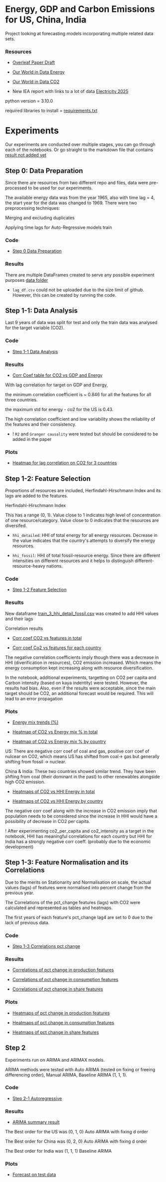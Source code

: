 # Energy, GDP and Carbon Emissions for US, China, India

Project looking at forecasting models incorporating multiple 
related data sets.

### Resources

* [Overleaf Paper Draft](https://www.overleaf.com/project/67a5fa2578743cc4a6c2bd95)
 
* [Our World in Data Energy]( https://github.com/owid/energy-data)

* [Our World in Data CO2](https://github.com/owid/co2-data)

* New IEA report with links to a lot of data [Electricity 2025](https://www.iea.org/reports/electricity-2025)

python version = 3.10.0

required libraries to install = [requirements.txt](https://github.com/pinglainstitute/energy-gdp-emissions/blob/main/requirements.txt)

# Experiments
Our experiments are conducted over multiple stages, you can go
through each of the notebooks. Or go straight to the markdown
file that contains [result not added yet](example)

## Step 0: Data Preparation
Since there are resources from two different repo and files, data were pre-processed to be used for our experiments.

The available energy data was from the year 1965, also with time lag = 4, the start year for the data was changed to 1969. There were two preprocessing techniques:

Merging and excluding duplicates

Applying time lags for Auto-Regressive models train

### Code
* [Step 0 Data Preparation](https://github.com/pinglainstitute/energy-gdp-emissions/blob/main/code/00_Data_Preparation.ipynb)

### Results
There are multiple DataFrames created to serve any possible experiment purposes [data folder](https://github.com/pinglainstitute/energy-gdp-emissions/tree/main/data)

* `lag_df.csv` could not be uploaded due to the size limit of github. However, this can be created by running the code.

## Step 1-1: Data Analysis
Last 9 years of data was split for test and only the train data was analysed for the target variable (CO2).

### Code
* [Step 1-1 Data Analysis](https://github.com/pinglainstitute/energy-gdp-emissions/blob/main/code/01_01_Data_Analysis.ipynb)

### Results

* [Corr Coef table for CO2 vs GDP and Energy](https://github.com/pinglainstitute/energy-gdp-emissions/blob/main/data/01_01_results/lag_corr_table_co2_vs_features.md)

With lag correlation for target on GDP and Energy,

the minimum correlation coefficient is ~ 0.846 for all the features for all three countries.

the maximum std for energy - co2 for the US is 0.43.

The high correlation coefficient and low variability shows the reliability of the features and their consistency.
* ! `R2` and `Granger causality` were tested but should be considered to be added in the paper

### Plots

* [Heatmap for lag correlation on CO2 for 3 countries](https://github.com/pinglainstitute/energy-gdp-emissions/blob/main/data/01_01_results/corr_co2_vs_lagged_features_combined.png)

## Step 1-2: Feature Selection
Proportions of resources are included, Herfindahl-Hirschmann Index and its lags are added to the features.

Herfindahl-Hirschmann Index

This has a range (0, 1). Value close to 1 indicates high level of concentration of one resource/category. Value close to 0 indicates that the resources are diversifed.

* `hhi_detailed`: HHI of total energy for all energy resources. Decrease in the value indicates that the country's attempts to diversify the energy resources.

* `hhi_fossil`: HHI of total fossil-resource energy. Since there are different intensities on different resources and it helps to distinguish different-resource-heavy nations.

### Code

* [Step 1-2 Feature Selection](https://github.com/pinglainstitute/energy-gdp-emissions/blob/main/code/01_02_Feature_Selection.ipynb)

### Results

New dataframe [train_3_hhi_detail_fossil.csv](https://github.com/pinglainstitute/energy-gdp-emissions/blob/main/data/train_3_hhi_detail_fossil.csv) was created to add HHI values and their lags

Correlation results

* [Corr coef CO2 vs features in total](https://github.com/pinglainstitute/energy-gdp-emissions/blob/main/data/01_02_results/hhi_correlation_total.md)

* [Corr coef Co2 vs features for each country](https://github.com/pinglainstitute/energy-gdp-emissions/blob/main/data/01_02_results/hhi_correlation_by_country.md)

The negative correlation coefficients imply though there was a decrease in HHI (diverification in resources), CO2 emission increased. Which means the energy consumption kept increasing along with resource diversification.

In the notebook, additional experiments, targetting on CO2 per capita and Carbon intensity (based on kaya indentity) were tested. However, the results had bias. Also, even if the results were acceptable, since the main target should be CO2, an additional forecast would be required. This will lead to an error propagation

### Plots

* [Energy mix trends (%)](https://github.com/pinglainstitute/energy-gdp-emissions/blob/main/data/01_02_results/energy_mix_trends.png)

* [Heatmap of CO2 vs Energy mix % in total](https://github.com/pinglainstitute/energy-gdp-emissions/blob/main/data/01_02_results/hhi_correlation_energy_prop_total.png)

* [Heatmap of CO2 vs Energy mix % by country](https://github.com/pinglainstitute/energy-gdp-emissions/blob/main/data/01_02_results/hhi_correlation_energy_prop_by_country.png)

 US: There are negative corr coef of coal and gas, positive corr coef of nulcear on CO2, which means US has shifted from coal-> gas but generally shifting from fossil -> nuclear. 

 China & India: These two countries showed similar trend. They have been shfting from coal (their dominant in the past) to other renewables alongside high CO2 emission.

* [Heatmaps of CO2 vs HHI Energy in total](https://github.com/pinglainstitute/energy-gdp-emissions/blob/main/data/01_02_results/hhi_heatmaps_total.png)

* [Heatmaps of CO2 vs HHI Energy by country](https://github.com/pinglainstitute/energy-gdp-emissions/blob/main/data/01_02_results/hhi_heatmaps_by_country.png)

The negative corr coef along with the increase in CO2 emission imply that population needs to be considered since the increase in HHI would have a possibility of decrease in CO2 per capita.

! After experimenting co2_per_capita and co2_intensity as a target in the notebook, HHI has meaningful correlations for each country but HHI for India has a strongly negative corr coeff. (probably due to the economic development)

## Step 1-3: Feature Normalisation and its Correlations

Due to the merits on Stationarity and Normalisation on scale, the actual values (lags) of features were normalised into percent change from the previous year.

The Correlations of the pct_change features (lags) with CO2 were calculated and represented as tables and heatmaps.

The first years of each feature's pct_change lag4 are set to 0 due to the lack of previous data.

### Code

* [Step 1-3 Correlations pct change](https://github.com/pinglainstitute/energy-gdp-emissions/blob/main/code/01_03_Feature_pct_change.ipynb)

### Results

* [Correlations of pct change in production features](https://github.com/pinglainstitute/energy-gdp-emissions/blob/main/data/01_03_results/production_correlation.md)

* [Correlations of pct change in consumption features](https://github.com/pinglainstitute/energy-gdp-emissions/blob/main/data/01_03_results/consumption_correlation.md)

* [Correlations of pct change in share features](https://github.com/pinglainstitute/energy-gdp-emissions/blob/main/data/01_03_results/share_correlation.md)

### Plots

* [Heatmaps of pct change in production features](https://github.com/pinglainstitute/energy-gdp-emissions/blob/main/data/01_03_results/production_heatmap.png)

* [Heatmaps of pct change in consumption features](https://github.com/pinglainstitute/energy-gdp-emissions/blob/main/data/01_03_results/consumption_heatmap.png)

* [Heatmaps of pct change in share features](https://github.com/pinglainstitute/energy-gdp-emissions/blob/main/data/01_03_results/share_heatmap.png)

## Step 2
Experiments run on ARIMA and ARIMAX models.

ARIMA methods were tested with Auto ARIMA (tested on fixing or freeing differencing order), Manual ARIMA, Baseline ARIMA (1, 1, 1).

### Code
* [Step 2-1 Autoregressive](https://github.com/pinglainstitute/energy-gdp-emissions/blob/main/code/02_01_AutoRegressive.ipynb)

### Results
* [ARIMA summary result](https://github.com/pinglainstitute/energy-gdp-emissions/blob/main/data/02_01_results/arima_method_summary.md)

The Best order for the US was (0, 1, 0) Auto ARIMA with fixing d order

The Best order for China was (0, 2, 0) Auto ARIMA with fixing d order

The Best order for India was (1, 1, 1) Baseline ARIMA

### Plots
* [Forecast on test data](https://github.com/pinglainstitute/energy-gdp-emissions/blob/main/data/02_01_results/arima_optimal_forecasts.png)


